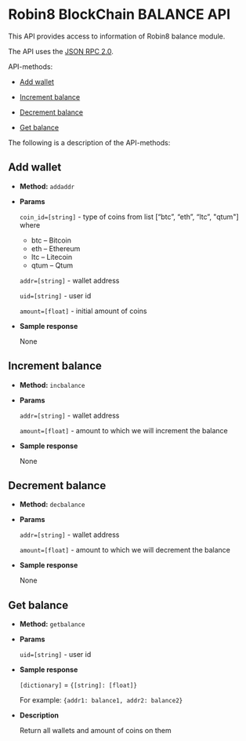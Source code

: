 # Robin8 BlockChain BALANCE API

This API provides access to information of Robin8 balance module.

The API uses the [JSON RPC 2.0](http://www.jsonrpc.org/specification).

API-methods:

- [Add wallet](#add-wallet)

- [Increment balance](#increment-balance)

- [Decrement balance](#decrement-balance)

- [Get balance](#get-balance)

The following is a description of the API-methods:

## Add wallet

* **Method:** `addaddr`
  
* **Params**
   
    `coin_id=[string]` - type of coins from list [“btc”, “eth”, “ltc”, "qtum"] where

    - btc – Bitcoin
    - eth – Ethereum
    - ltc – Litecoin
    - qtum –  Qtum
   
    `addr=[string]` - wallet address
   
    `uid=[string]` - user id
   
    `amount=[float]` - initial amount of coins

* **Sample response**

    None


## Increment balance

* **Method:** `incbalance`
  
* **Params**
   
    `addr=[string]` - wallet address
   
    `amount=[float]` - amount to which we will increment the balance

* **Sample response**

    None


**Decrement balance**
----

* **Method:** `decbalance`
  
* **Params**
   
    `addr=[string]` - wallet address
   
    `amount=[float]` - amount to which we will decrement the balance

* **Sample response**

    None


**Get balance**
----

* **Method:** `getbalance`
  
* **Params**
   
    `uid=[string]` - user id

* **Sample response**

    `[dictionary]` = `{[string]: [float]}`

    For example: `{addr1: balance1, addr2: balance2}`


* **Description**

    Return all wallets and amount of coins on them
